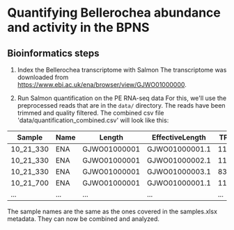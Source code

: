 # Quantifying Bellerochea abundance and activity in the BPNS

## Bioinformatics steps
1. Index the Bellerochea transcriptome with Salmon
The transcriptome was downloaded from https://www.ebi.ac.uk/ena/browser/view/GJWO01000000.

2. Run Salmon quantification on the PE RNA-seq data
For this, we'll use the preprocessed reads that are in the `data/` directory. The reads have been trimmed and quality filtered.
The combined csv file 'data/quantification_combined.csv' will look like this:

| **Sample** | **Name** | **Length** | **EffectiveLength** | **TPM** | **NumReads** |
|------------|----------|------------|---------------------|---------|--------------|
| 10_21_330  | ENA|GJWO01000001|GJWO01000001.1 | 112 | 936.384  | 10 | 100 |
| 10_21_330  | ENA|GJWO01000001|GJWO01000002.1 | 1126 | 935.384 | 20 | 200 |
| 10_21_330  | ENA|GJWO01000001|GJWO01000003.1 | 830 | 693.384  | 30 | 300 |
| 10_21_700  | ENA|GJWO01000001|GJWO01000001.1 | 1127 | 936.384 | 40 | 400 |
| ...        | ... | ...        | ...                  | ...      | ...    |

The sample names are the same as the ones covered in the samples.xlsx metadata. They can now be combined and analyzed.

